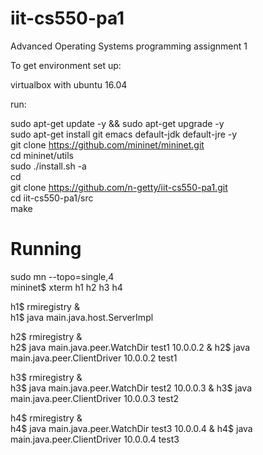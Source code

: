 # iit-cs550-pa1
Advanced Operating Systems programming assignment 1


To get environment set up:

virtualbox with ubuntu 16.04

run:

sudo apt-get update -y && sudo apt-get upgrade -y  
sudo apt-get install git emacs default-jdk default-jre -y  
git clone https://github.com/mininet/mininet.git  
cd mininet/utils  
sudo ./install.sh -a  
cd  
git clone https://github.com/n-getty/iit-cs550-pa1.git  
cd iit-cs550-pa1/src  
make  


# Running  
sudo mn --topo=single,4  
mininet$ xterm h1 h2 h3 h4  

h1$ rmiregistry &  
h1$ java main.java.host.ServerImpl   

h2$ rmiregistry &   
h2$ java main.java.peer.WatchDir test1 10.0.0.2 &
h2$ java main.java.peer.ClientDriver 10.0.0.2 test1  

h3$ rmiregistry &  
h3$ java main.java.peer.WatchDir test2 10.0.0.3 &
h3$ java main.java.peer.ClientDriver 10.0.0.3 test2   

h4$ rmiregistry &   
h4$ java main.java.peer.WatchDir test3 10.0.0.4 &
h4$ java main.java.peer.ClientDriver 10.0.0.4 test3   

